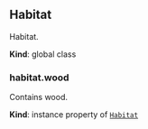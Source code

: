 <a name="Habitat"></a>

## Habitat
Habitat.

**Kind**: global class  
<a name="Habitat+wood"></a>

### habitat.wood
Contains wood.

**Kind**: instance property of <code>[Habitat](#Habitat)</code>  
